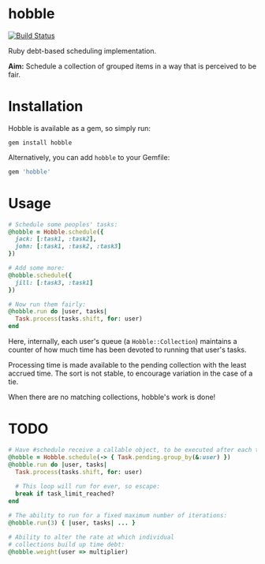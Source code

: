 hobble
======

[![Build Status](https://travis-ci.org/joshpencheon/hobble.svg?branch=master)](https://travis-ci.org/joshpencheon/hobble)

Ruby debt-based scheduling implementation.

**Aim:** Schedule a collection of grouped items in a way that is perceived to be fair.

Installation
=====

Hobble is available as a gem, so simply run:

```
gem install hobble
```

Alternatively, you can add `hobble` to your Gemfile:

```ruby
gem 'hobble'
```

Usage
=====

```ruby
# Schedule some peoples' tasks:
@hobble = Hobble.schedule({
  jack: [:task1, :task2],
  john: [:task1, :task2, :task3]
})

# Add some more:
@hobble.schedule({
  jill: [:task3, :task1]
})

# Now run them fairly:
@hobble.run do |user, tasks|
  Task.process(tasks.shift, for: user)
end
```

Here, internally, each user's queue (a `Hobble::Collection`) maintains
a counter of how much time has been devoted to running that user's tasks.

Processing time is made available to the pending collection with the least
accrued time. The sort is not stable, to encourage variation in the case of a tie.

When there are no matching collections, hobble's work is done!

TODO
=====

```ruby
# Have #schedule receive a callable object, to be executed after each task completes:
@hobble = Hobble.schedule(-> { Task.pending.group_by(&:user) })
@hobble.run do |user, tasks|
  Task.process(tasks.shift, for: user)
  
  # This loop will run for ever, so escape:
  break if task_limit_reached?
end

# The ability to run for a fixed maximum number of iterations:
@hobble.run(3) { |user, tasks| ... }

# Ability to alter the rate at which individual
# collections build up time debt:
@hobble.weight(user => multiplier)
```
